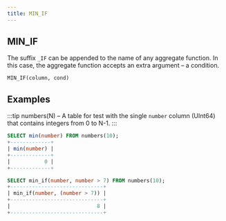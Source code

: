 ```yaml
---
title: MIN_IF
---
```



## MIN_IF 

The suffix `_IF` can be appended to the name of any aggregate function. In this case, the aggregate function accepts an extra argument – a condition.

```
MIN_IF(column, cond)
```

## Examples

:::tip
numbers(N) – A table for test with the single `number` column (UInt64) that contains integers from 0 to N-1.
:::

```sql
SELECT min(number) FROM numbers(10);
+-------------+
| min(number) |
+-------------+
|           0 |
+-------------+

SELECT min_if(number, number > 7) FROM numbers(10);
+------------------------------+
| min_if(number, (number > 7)) |
+------------------------------+
|                            8 |
+------------------------------+
```
